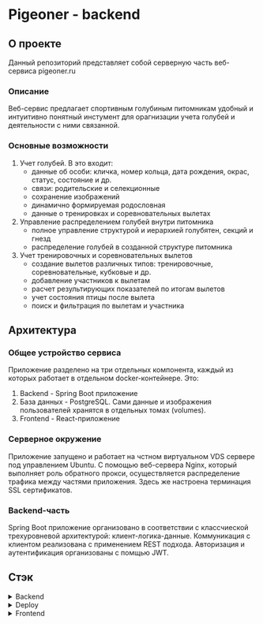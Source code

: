 # Pigeoner - backend
## О проекте
Данный репозиторий представляет собой серверную часть веб-сервиса pigeoner.ru
### Описание
Веб-сервис предлагает спортивным голубиным питомникам удобный и интуитивно понятный инстумент для орагнизации учета голубей и деятельности с ними связанной.
### Основные возможности
<ol>
	<li>Учет голубей. В это входит:
		<ul>
			<li>данные об особи: кличка, номер кольца, дата рождения, окрас, статус, состояние и др.</li>
			<li>связи: родительские и селекционные</li>
			<li>сохранение изображений</li>
			<li>динамично формируемая родословная</li>
			<li>данные о тренировках и соревновательных вылетах</li>
		</ul>
	</li>
	<li>Управление распределением голубей внутри питомника
		<ul>
			<li>полное управление структурой и иерархией голубятен, секций и гнезд</li>
			<li>распределение голубей в созданной структуре питомника</li>
		</ul>
	</li>
	<li>Учет тренировочных и соревновательных вылетов
		<ul>
			<li>создание вылетов различных типов: тренировочные, соревновательные, кубковые и др.</li>
			<li>добавление участников к вылетам</li>
			<li>расчет результирующих показателей по итогам вылетов</li>
			<li>учет состояния птицы после вылета</li>
			<li>поиск и фильтрация по вылетам и участника</li>
		</ul>
	</li>
</ol>

## Архитектура
### Общее устройство сервиса
Приложение разделено на три отдельных компонента, каждый из которых работает в отдельном docker-контейнере. Это:
1. Backend - Spring Boot приложение
2. База данных - PostgreSQL. Сами данные и изображения пользователей хранятся в отдельных томах (volumes).
3. Frontend - React-приложение
### Серверное окружение
Приложение запущено и работает на чстном виртуальном VDS сервере под управлением Ubuntu. С помощью веб-сервера Nginx, который выполняет роль обратного прокси, осуществляется распределение трафика между частями приложения. Здесь же настроена терминация SSL сертификатов.
### Backend-часть
Spring Boot приложение организовано в соответствии с классчиеской трехуровневой архитектурой: клиент-логика-данные. Коммуникация с клиентом реализована с применением REST подхода.
Авторизация и аутентификация организованы с помщью JWT.
## Стэк
<details>
  <summary>Backend</summary>
  <ul>
    <li>Java 17</li>
    <li>Spring: Boot, Security, MVC, Data JPA</li>
    <li>Hibernate</li>
    <li>PostgreSQL</li>
    <li>Maven</li>
    <li>Git</li>
  </ul>
</details>
<details>
  <summary>Deploy</summary>
  <ul>
    <li>Docker</li>
    <li>Ubuntu</li>
    <li>Nginx</li>
    <li>GitHub Actions</li>
  </ul>
</details>
<details>
  <summary>Frontend</summary>
  <ul>
    <li>JavaSript/React</li>
    <li>Material UI</li>
    <li>Bootstrap</li>
    <li>HTML/CSS</li>
  </ul>
</details>

